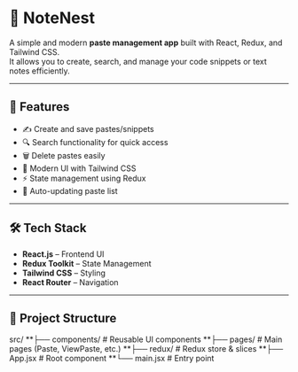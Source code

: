 # 📌 NoteNest

A simple and modern **paste management app** built with React, Redux, and Tailwind CSS.  
It allows you to create, search, and manage your code snippets or text notes efficiently.

---

## 🚀 Features
- ✍️ Create and save pastes/snippets
- 🔍 Search functionality for quick access
- 🗑️ Delete pastes easily
- 🎨 Modern UI with Tailwind CSS
- ⚡ State management using Redux
- 🔄 Auto-updating paste list

---

## 🛠️ Tech Stack
- **React.js** – Frontend UI
- **Redux Toolkit** – State Management
- **Tailwind CSS** – Styling
- **React Router** – Navigation

---

## 📂 Project Structure
src/
**├── components/ # Reusable UI components
**├── pages/ # Main pages (Paste, ViewPaste, etc.)
**├── redux/ # Redux store & slices
**├── App.jsx # Root component
**└── main.jsx # Entry point
